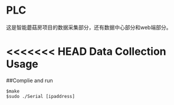 # PLC
这是智能蘑菇房项目的数据采集部分，还有数据中心部分和web端部分。

<<<<<<< HEAD
Data Collection Usage
===

##Complie and run

```
$make 
$sudo ./Serial [ipaddress]
```

